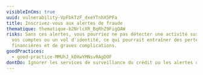 ```yaml
---
visibleInCms: true
uuid: vulnerability-VpFbkTzF_dxeYTnhX5PFa
title: Inscrivez-vous aux alertes de fraude
thematique: thematique-b2NrlcXR_BqRhZ9FigQAW
risks: Sans ces alertes, vous pourriez ne pas détecter une activité suspecte sur
  vos comptes ou un vol d'identité, ce qui pourrait entraîner des pertes
  financières et de graves complications.
goodPractices:
  - good-practice-MMUhJ_kDXwYMNsvRAgDOF
dontDo: Ignorer les services de surveillance du crédit ou les alertes de fraude.
---
```

